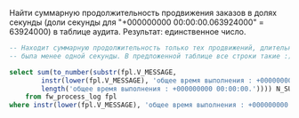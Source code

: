 Найти суммарную продолжительность продвижения заказов в долях секунды (доли секунды для "+000000000 00:00:00.063924000" = 63924000) в таблице аудита. Результат: единственное число.

```sql
-- Находит суммарную продолжительность только тех продвижений, длительность которых
-- была менее одной секунды. В предложенной таблице все строки такие :)

select sum(to_number(substr(fpl.V_MESSAGE, 
        instr(lower(fpl.V_MESSAGE), 'общее время выполнения : +000000000 00:00:00.') +
        length('общее время выполнения : +000000000 00:00:00.')))) N_SUM_DURATION
    from fw_process_log fpl
where instr(lower(fpl.V_MESSAGE), 'общее время выполнения : +000000000 00:00:00.') <> 0;
```
